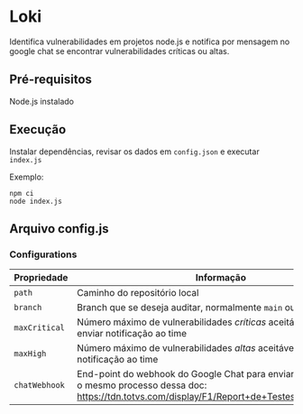 # Loki

Identifica vulnerabilidades em projetos node.js e notifica por mensagem no google chat se encontrar vulnerabilidades críticas ou altas.

## Pré-requisitos

Node.js instalado

## Execução

Instalar dependências, revisar os dados em `config.json` e executar `index.js`

Exemplo:
```
npm ci
node index.js
```

## Arquivo config.js

### Configurations

Propriedade|Informação
---|---
`path`|Caminho do repositório local
`branch`|Branch que se deseja auditar, normalmente `main` ou `master`
`maxCritical`|Número máximo de vulnerabilidades *críticas* aceitável para não enviar notificação ao time
`maxHigh`|Número máximo de vulnerabilidades *altas* aceitável para não enviar notificação ao time
`chatWebhook`|End-point do webhook do Google Chat para enviar notificações. É o mesmo processo dessa doc: https://tdn.totvs.com/display/F1/Report+de+Testes+Automatizados